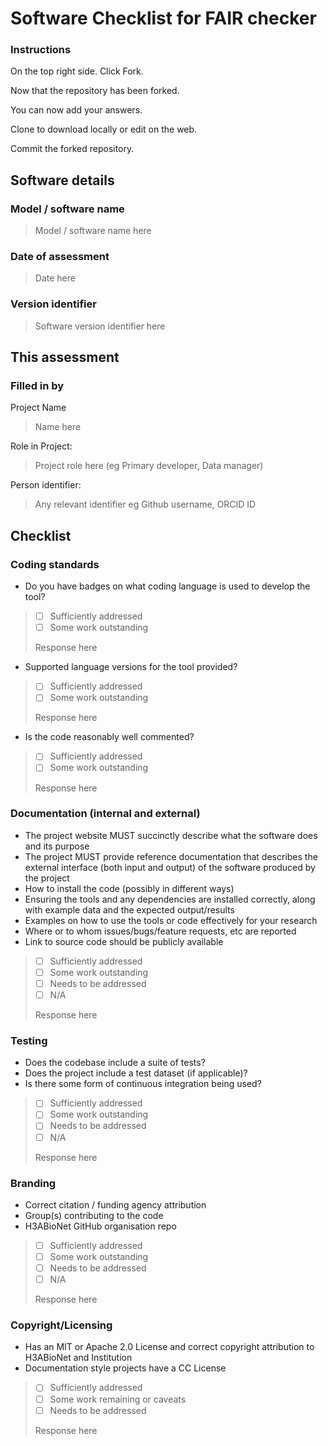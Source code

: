# Software Checklist for FAIR checker

### Instructions
On the top right side. Click Fork.

Now that the repository has been forked.
 
You can now add your answers.

Clone to download locally or edit on the web.

Commit the forked repository.

## Software details

### Model / software name

> Model / software name here

### Date of assessment

> Date here

### Version identifier

> Software version identifier here

## This assessment

### Filled in by

Project Name

> Name here

Role in Project: 

> Project role here (eg Primary developer, Data manager)

Person identifier:

> Any relevant identifier eg Github username, ORCID ID

## Checklist


### Coding standards 

- Do you have badges on what coding language is used to develop the tool?

> - [ ] Sufficiently addressed
> - [ ] Some work outstanding
> 
> Response here

- Supported language versions for the tool provided? 

> - [ ] Sufficiently addressed
> - [ ] Some work outstanding
> 
> Response here

- Is the code reasonably well commented?

> - [ ] Sufficiently addressed
> - [ ] Some work outstanding
> 
> Response here

### Documentation (internal and external)

- The project website MUST succinctly describe what the software does and its purpose
- The project MUST provide reference documentation that describes the external interface (both input and output) of the software produced by the project
- How to install the code (possibly in different ways)
- Ensuring the tools and any dependencies are installed correctly, along with example data and the expected output/results
- Examples on how to use the tools or code effectively for your research
- Where or to whom issues/bugs/feature requests, etc are reported
- Link to source code should be publicly available

> - [ ] Sufficiently addressed
> - [ ] Some work outstanding
> - [ ] Needs to be addressed
> - [ ] N/A
> 
> Response here

### Testing

- Does the codebase include a suite of tests? 
- Does the project include a test dataset (if applicable)? 
- Is there some form of continuous integration being used?

> - [ ] Sufficiently addressed
> - [ ] Some work outstanding
> - [ ] Needs to be addressed
> - [ ] N/A
> 
> Response here

### Branding

- Correct citation / funding agency attribution
- Group(s) contributing to the code
- H3ABioNet GitHub organisation repo

> - [ ] Sufficiently addressed
> - [ ] Some work outstanding
> - [ ] Needs to be addressed
> - [ ] N/A
> 
> Response here

### Copyright/Licensing

- Has an MIT or Apache 2.0 License and correct copyright attribution to H3ABioNet and Institution
- Documentation style projects have a CC License

> - [ ] Sufficiently addressed
> - [ ] Some work remaining or caveats
> - [ ] Needs to be addressed
> 
> Response here



